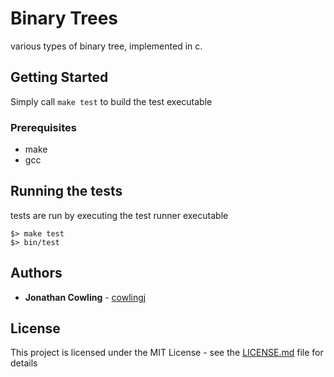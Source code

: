 # Binary Trees

various types of binary tree, implemented in c.

## Getting Started

Simply call `make test` to build the test executable

### Prerequisites

- make
- gcc

## Running the tests

tests are run by executing the test runner executable

```
$> make test
$> bin/test
```

## Authors

- **Jonathan Cowling** - [cowlingj](https://github.com/cowlingj)

## License

This project is licensed under the MIT License - see the [LICENSE.md](LICENSE.md) file for details

